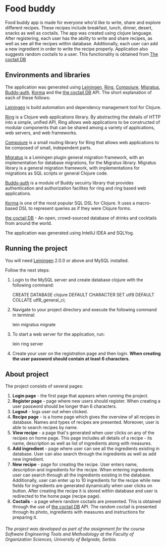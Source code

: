 # Food buddy

Food buddy app is made for everyone who'd like to write, share and explore different recipes. These recipes include breakfast, lunch, dinner, desert, snacks as well as coctails.
The app was created using clojure language. After registering, each user has the ability to write and share recipes, as well as see all the recipes within database. Additionally, each user can add a new ingredient in order to write the recipe properly. 
Application also suggests random coctails to a user. This functionality is obtained from [The coctail DB][6] 

## Environments and libraries

The application was generated using [Leiningen][1], [Ring][2], [Compojure][3], [Migratus][4],
[Buddy-auth][5], [Korma][7] and the [the coctail DB][6] API. The short explanation of each of these follows:

[Leiningen][1] is build automation and dependency management tool for Clojure.

[Ring][2] is a Clojure web applications library. By abstracting the details of HTTP into a simple, unified API, Ring allows web applications to be constructed of modular components that can be shared among a variety of applications, web servers, and web frameworks.

[Compojure][3] is a small routing library for Ring that allows web applications to be composed of small, independent parts.

[Migratus][4] is a Leiningen plugin general migration framework, with an implementation for database migrations, for the 
Migratus library. Migratus library is a general migration framework, with implementations for migrations as SQL scripts or general Clojure code.

[Buddy-auth][5] is a module of Buddy secuirty library that provides authentication and authorization facilites for ring and ring based web applications.

[Korma][7] is one of the most popular SQL DSL for Clojure. It uses a macro-based DSL to represent queries as if they were Clojure forms.

[the coctail DB][6] - An open, crowd-sourced database of drinks and cocktails from around the world.

The application was generated using IntelliJ IDEA and SQLYog.

[1]: https://github.com/technomancy/leiningen
[2]: https://github.com/ring-clojure/ring 
[3]: https://github.com/weavejester/compojure
[4]: https://github.com/yogthos/migratus
[5]: https://github.com/funcool/buddy-auth
[6]: https://www.thecocktaildb.com
[7]: https://github.com/korma/Korma

## Running the project

You will need [Leiningen][1] 2.0.0 or above and MySQL installed.

Follow the next steps:

1. Login to the MySQL server and create database clojure with the following command:

	CREATE DATABASE clojure DEFAULT CHARACTER SET utf8 DEFAULT COLLATE utf8_general_ci;

2. Navigate to your project directory and execute the following command in terminal:

    lein migratus migrate

3. To start a web server for the application, run:

	lein ring server
	
4. Create your user on the registration page and then login. **When creating the user password should contain at least 6 characters.**

## About project
The project consists of several pages:
1. **Login page** - the first page that appears when running the project.
2. **Register page** - page where new users should register. When creating a user password should be longer than 6 characters.
3. **Logout** - logs user out when clicked.
4. **Recipe page** - is a home page which gives the overview of all recipes in database. Names and types of recipes are presented. Moreover, user is able to search recipes by name.
5. **View recipe** - a page that's generated when user clicks on any of the recipes on home page. This page includes all details of a recipe - its name, description as well as list of ingredients along with measures.
6. **Add ingredient** - page where user can see all the ingredients existing in database. User can also search through the ingredients as well as add new ingredient.
7. **New recipe** - page for creating the recipe. User enters name, description and ingredients for the recipe. When entering ingredients user can search through all the ingredients existing
in the database. Additionally, user can enter up to 10 ingredients for the recipe while new fields for ingredients are generated dynamically when user clicks on button. After creating the
recipe it is stored within database and user is redirected to the home page (recipe page).
7. **Coctails** - a page where random coctails are presented. This is obtained through the use of [the coctail DB][6] API. The random coctail is presented through its photo, ingredients with measures and instructions for preparing it.

###### The project was developed as part of the assignment for the course Software Engineering Tools and Methodology at the Faculty of Organization Sciences, University of Belgrade, Serbia.
